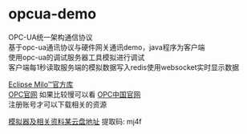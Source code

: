 # opcua-demo
OPC-UA统一架构通信协议  
基于opc-ua通讯协议与硬件网关通讯demo，java程序为客户端  
使用opc-ua的调试服务器工具模拟进行调试  
客户端每1秒读取服务端的模拟数据写入redis使用websocket实时显示数据



[Eclipse Milo™官方库](https://github.com/eclipse/milo)  
[OPC官网](https://opcfoundation.org/) 如果比较慢可以看 [OPC中国官网](http://opcfoundation.cn/)  
注册账号才可以下载相关的资源  

[模拟器及相关资料某云盘地址](https://pan.baidu.com/s/1OhxMC3CSXQYAx9ydg7PRyA) 提取码: mj4f  
